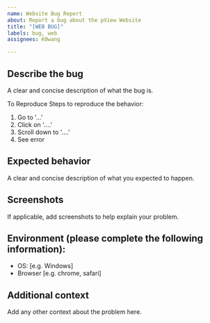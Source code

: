 ```yaml
---
name: Website Bug Report
about: Report a bug about the pView Website
title: "[WEB BUG]"
labels: bug, web
assignees: K0wang

---
```


## Describe the bug

A clear and concise description of what the bug is.

To Reproduce
Steps to reproduce the behavior:
1. Go to '...'
2. Click on '....'
3. Scroll down to '....'
4. See error


## Expected behavior
A clear and concise description of what you expected to happen.



## Screenshots
If applicable, add screenshots to help explain your problem.



## Environment (please complete the following information):

 - OS: [e.g. Windows]
 - Browser [e.g. chrome, safari]


## Additional context
Add any other context about the problem here.
